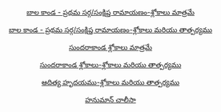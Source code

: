 


<br><br><br><br><br><br><br><br>
<a href=""><p style="text-align:center">బాల కాండ - ప్రథమ సర్గ/సంక్షిప్త రామాయణం-శ్లోకాలు మాత్రమే</p></a>
<a href=""><p style="text-align:center">బాల కాండ - ప్రథమ సర్గ/సంక్షిప్త రామాయణం-శ్లోకాలు మరియు తాత్పర్యము</p></a>
<a href=""><p style="text-align:center">సుందరాకాండ  శ్లోకాలు మాత్రమే</p></a>
<a href="Sarga2.html"><p style="text-align:center">సుందరాకాండ  శ్లోకాలు-శ్లోకాలు మరియు తాత్పర్యము</p></a>
<a href=""><p style="text-align:center">ఆదిత్య హృదయము-శ్లోకాలు మరియు తాత్పర్యము</p></a>
<a href=""><p style="text-align:center">హనుమాన్ చాలీసా</p></a>


  
 
